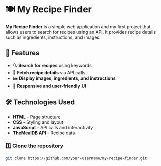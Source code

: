 # 🍽️ My Recipe Finder  

**My Recipe Finder** is a simple web application and my first project that allows users to search for recipes using an API. It provides recipe details such as ingredients, instructions, and images.  

## 🚀 Features  

- 🔍 **Search for recipes** using keywords  
- 📜 **Fetch recipe details** via API calls  
- 🖼️ **Display images, ingredients, and instructions**  
- 📱 **Responsive and user-friendly UI**  

## 🛠️ Technologies Used  

- **HTML** - Page structure  
- **CSS** - Styling and layout  
- **JavaScript** - API calls and interactivity  
- **[TheMealDB API](https://www.themealdb.com/api.php)** - Recipe data  

### 1️⃣ Clone the repository  
```sh
git clone https://github.com/your-username/my-recipe-finder.git

